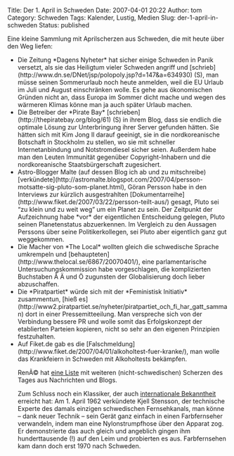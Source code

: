 Title: Der 1. April in Schweden
Date: 2007-04-01 20:22
Author: tom
Category: Schweden
Tags: Kalender, Lustig, Medien
Slug: der-1-april-in-schweden
Status: published

Eine kleine Sammlung mit Aprilscherzen aus Schweden, die mit heute über
den Weg liefen:

<ul>
<li>
Die Zeitung *Dagens Nyheter* hat sicher einige Schweden in Panik
versetzt, als sie das Heiligtum vieler Schweden angriff und
[schrieb](http://www.dn.se/DNet/jsp/polopoly.jsp?d=147&a=634930) (S),
man müsse seinen Sommerurlaub noch heute anmelden, weil die EU Urlaub im
Juli und August einschränken wolle. Es gehe aus ökonomischen Gründen
nicht an, dass Europa im Sommer dicht mache und wegen des wärmeren
Klimas könne man ja auch später Urlaub machen.

</li>
<li>
Die Betreiber der *Pirate Bay*
[schrieben](http://thepiratebay.org/blog/61) (S) in ihrem Blog, dass sie
endlich die optimale Lösung zur Unterbringung ihrer Server gefunden
hätten. Sie hätten sich mit Kim Jong Il darauf geeinigt, sie in die
nordkoreanische Botschaft in Stockholm zu stellen, wo sie mit schneller
Internetanbindung und Notstromdiesel sicher seien. Außerdem habe man den
Leuten Immunität gegenüber Copyright-Inhabern und die nordkoreanische
Staatsbürgerschaft zugesichert.

</li>
<li>
Astro-Blogger Malte (auf dessen Blog ich ab und zu mitschreibe)
[verkündete](http://astromalte.blogspot.com/2007/04/persson-motsatte-sig-pluto-som-planet.html),
Göran Persson habe in den Interviews zur kürzlich ausgestrahlten
[Dokumentarreihe](http://www.fiket.de/2007/03/22/persson-teilt-aus/)
gesagt, Pluto sei “zu klein und zu weit weg” um ein Planet zu sein. Der
Zeitpunkt der Aufzeichnung habe *vor* der eigentlichen Entscheidung
gelegen, Pluto seinen Planetenstatus abzuerkennen. Im Vergleich zu den
Aussagen Perssons über seine Politikerkollegen, sei Pluto aber
eigentlich ganz gut weggekommen.

</li>
<li>
Die Macher von *The Local* wollten gleich die schwedische Sprache
umkrempeln und [behaupteten](http://www.thelocal.se/6867/20070401/),
eine parlamentarische Untersuchungskommission habe vorgeschlagen, die
komplizierten Buchstaben Å Ä und Ö zugunsten der Globalisierung doch
lieber abzuschaffen.

</li>
<li>
Die *Piratpartiet* würde sich mit der *Feministisk Initiativ*
zusammentun, [hieß
es](http://www2.piratpartiet.se/nyheter/piratpartiet_och_fi_har_gatt_samman)
dort in einer Pressemitteeilung. Man verspreche sich von der Verbindung
bessere PR und wolle somit das Erfolgskonzept der etablierten Parteien
kopieren, nicht so sehr an den eigenen Prinzipien festzuhalten.

</li>
<li>
Auf Fiket.de gab es die
[Falschmeldung](http://www.fiket.de/2007/04/01/alkoholtest-fuer-kranke/),
man wolle das Krankfeiern in Schweden mit Alkoholtests bekämpfen.

RenÃ© hat [eine
Liste](http://www.nerdcore.de/wp/2007/04/01/april-april-2007/) mit
weiteren (nicht-schwedischen) Scherzen des Tages aus Nachrichten und
Blogs.

Zum Schluss noch ein Klassiker, der auch [internationale
Bekanntheit](http://www.museumofhoaxes.com/hoax/aprilfool/) erreicht
hat: Am 1. April 1962 verkündete Kjell Stensson, der technische Experte
des damals einzigen schwedischen Fernsehkanals, man könne – dank neuer
Technik – sein Gerät ganz einfach in einen Farbfernseher verwandeln,
indem man eine Nylonstrumpfhose über den Apparat zog. Er demonstrierte
das auch gleich und angeblich gingen ihm hunderttausende (!) auf den
Leim und probierten es aus. Farbfernsehen kam dann doch erst 1970 nach
Schweden.

